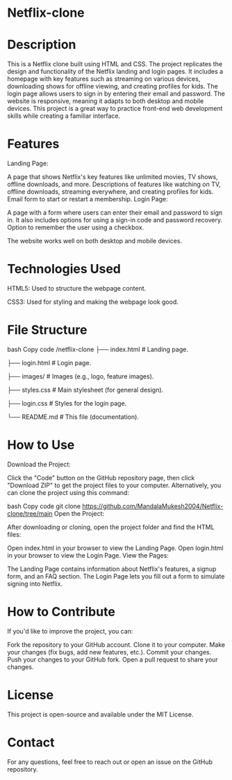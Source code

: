 # Netflix-clone
# Description
This is a Netflix clone built using HTML and CSS. The project replicates the design and functionality of the Netflix landing and login pages. It includes a homepage with key features such as streaming on various devices, downloading shows for offline viewing, and creating profiles for kids. The login page allows users to sign in by entering their email and password. The website is responsive, meaning it adapts to both desktop and mobile devices. This project is a great way to practice front-end web development skills while creating a familiar interface.

# Features
Landing Page:

A page that shows Netflix's key features like unlimited movies, TV shows, offline downloads, and more.
Descriptions of features like watching on TV, offline downloads, streaming everywhere, and creating profiles for kids.
Email form to start or restart a membership.
Login Page:

A page with a form where users can enter their email and password to sign in. It also includes options for using a sign-in code and password recovery.
Option to remember the user using a checkbox.

The website works well on both desktop and mobile devices.
# Technologies Used
HTML5: Used to structure the webpage content.

CSS3: Used for styling and making the webpage look good.

# File Structure
bash
Copy code
/netflix-clone
├── index.html                # Landing page.

├── login.html                # Login page.

├── images/                   # Images (e.g., logo, feature images).

├── styles.css                # Main stylesheet (for general design).

├── login.css                 # Styles for the login page.

└── README.md                 # This file (documentation).

# How to Use
Download the Project:

Click the "Code" button on the GitHub repository page, then click "Download ZIP" to get the project files to your computer. Alternatively, you can clone the project using this command:

bash
Copy code
git clone https://github.com/MandalaMukesh2004/Netflix-clone/tree/main
Open the Project:

After downloading or cloning, open the project folder and find the HTML files:

Open index.html in your browser to view the Landing Page.
Open login.html in your browser to view the Login Page.
View the Pages:

The Landing Page contains information about Netflix's features, a signup form, and an FAQ section.
The Login Page lets you fill out a form to simulate signing into Netflix.
# How to Contribute
If you'd like to improve the project, you can:

Fork the repository to your GitHub account.
Clone it to your computer.
Make your changes (fix bugs, add new features, etc.).
Commit your changes.
Push your changes to your GitHub fork.
Open a pull request to share your changes.
# License
This project is open-source and available under the MIT License.

# Contact
For any questions, feel free to reach out or open an issue on the GitHub repository.

